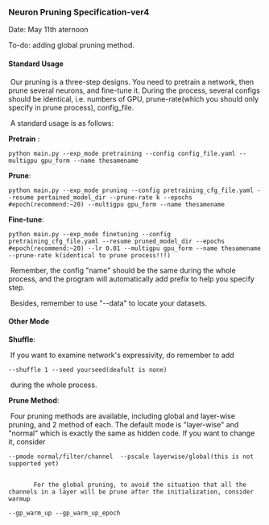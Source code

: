 ### Neuron Pruning Specification-ver4

Date: May 11th aternoon

To-do: adding global pruning method.

#### Standard Usage

​		Our pruning is a three-step designs. You need to pretrain a network, then prune several neurons, and fine-tune it. During the process, several configs should be identical, i.e. numbers of GPU, prune-rate(which you should only specify in prune process), config_file.

​		A standard usage is as follows:

**Pretrain** : 

~~~
python main.py --exp_mode pretraining --config config_file.yaml --multigpu gpu_form --name thesamename
~~~

**Prune**:

~~~
python main.py --exp_mode pruning --config pretraining_cfg_file.yaml --resume pertained_model_dir --prune-rate k --epochs #epoch(recommend:~20) --multigpu gpu_form --name thesamename
~~~

**Fine-tune**:

~~~
python main.py --exp_mode finetuning --config pretraining_cfg_file.yaml --resume pruned_model_dir --epochs #epoch(recommend:~20) --lr 0.01 --multigpu gpu_form --name thesamename --prune-rate k(identical to prune process!!!)
~~~

​		Remember, the config "name" should be the same during the whole process, and the program will automatically add prefix to help you specify step.

​		Besides, remember to use "--data" to locate your datasets.

#### Other Mode

**Shuffle**:

​		If you want to examine network's expressivity, do remember to add

```
--shuffle 1 --seed yourseed(deafult is none)
```

​		during the whole process. 

**Prune Method**:

​		Four pruning methods are available, including global and layer-wise pruning, and 2 method of each. The default mode is "layer-wise" and "normal" which is exactly the same as hidden code. If you want to change it, consider

```
--pmode normal/filter/channel  --pscale layerwise/global(this is not supported yet)


​		For the global pruning, to avoid the situation that all the channels in a layer will be prune after the initialization, consider warmup

--gp_warm_up --gp_warm_up_epoch 
      
```

